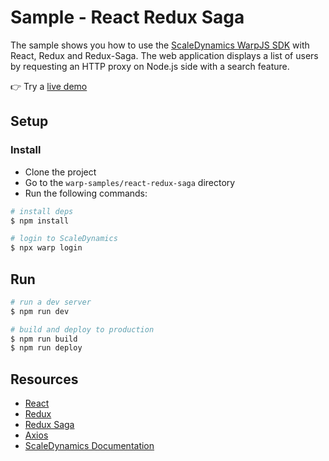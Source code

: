 # Sample - React Redux Saga

The sample shows you how to use the [ScaleDynamics WarpJS SDK](https://scaledynamics.com/) with React, Redux and Redux-Saga. The web application displays a list of users by requesting an HTTP proxy on Node.js side with a search feature.

👉 Try a [live demo](https://sample-react-redux-saga.scaledynamics.cloud)

## Setup

### Install

- Clone the project
- Go to the `warp-samples/react-redux-saga` directory
- Run the following commands:

```bash
# install deps
$ npm install

# login to ScaleDynamics
$ npx warp login
```

## Run

```bash
# run a dev server
$ npm run dev

# build and deploy to production
$ npm run build
$ npm run deploy
```

## Resources

- [React](https://reactjs.org/)
- [Redux](https://redux.js.org/)
- [Redux Saga](https://redux-saga.js.org/)
- [Axios](https://www.npmjs.com/package/axios)
- [ScaleDynamics Documentation](https://docs.scaledynamics.com/)
